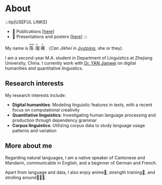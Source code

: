 # About

:::tip[USEFUL LINKS]
- 📃 Publications <a href="/archive/category/Works/">[here]</a>
- 📢 Presentations and posters <a href="/posts/pres-and-posts/post/">[here]</a>
:::

My name is <ruby>
    陈<rp>(</rp><rt>chén</rt><rp>)</rp>
    翊<rp>(</rp><rt>yì</rt><rp>)</rp>
    晞<rp>(</rp><rt>xī</rt><rp>)</rp>
</ruby>（*Can Jikhei* in [Jyutping](https://en.wikipedia.org/wiki/Jyutping), she or they). 

I am a second-year M.A. student in Department of Linguistics at Zhejiang University, China. I currently work with [Dr. YAN Jianwei](https://www.researchgate.net/profile/Jianwei-Yan-3) on digital humanities and quantitative linguistics. 

## Research interests

My research interests include:
- **Digital humanities**: Modeling linguistic features in texts, with a recent focus on computational creativity
- **Quantitative linguistics**: Investigating human language processing and production through dependency grammar
- **Corpus linguistics**: Utilizing corpus data to study language usage patterns and variation

## More about me
Regarding natural languages, I am a native speaker of Cantonese and Mandarin, communicable in English, and a beginner of German and French.

Apart from language and data, I also enjoy anime👾, strength training💪, and strolling around🚶🏻‍♀️.
